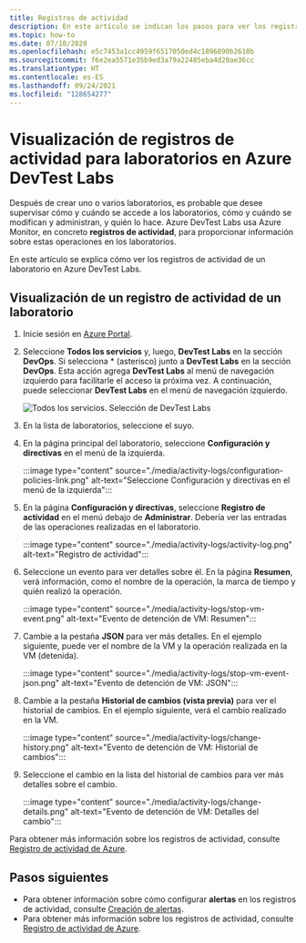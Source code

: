 ```yaml
---
title: Registros de actividad
description: En este artículo se indican los pasos para ver los registros de actividad de Azure DevTest Labs.
ms.topic: how-to
ms.date: 07/10/2020
ms.openlocfilehash: e5c7453a1cc4959f6517050ed4c1896890b2610b
ms.sourcegitcommit: f6e2ea5571e35b9ed3a79a22485eba4d20ae36cc
ms.translationtype: HT
ms.contentlocale: es-ES
ms.lasthandoff: 09/24/2021
ms.locfileid: "128654277"
---
```

# <a name="view-activity-logs-for-labs-in-azure-devtest-labs"></a>Visualización de registros de actividad para laboratorios en Azure DevTest Labs 
Después de crear uno o varios laboratorios, es probable que desee supervisar cómo y cuándo se accede a los laboratorios, cómo y cuándo se modifican y administran, y quién lo hace. Azure DevTest Labs usa Azure Monitor, en concreto **registros de actividad**, para proporcionar información sobre estas operaciones en los laboratorios. 

En este artículo se explica cómo ver los registros de actividad de un laboratorio en Azure DevTest Labs.

## <a name="view-activity-log-for-a-lab"></a>Visualización de un registro de actividad de un laboratorio

1. Inicie sesión en [Azure Portal](https://portal.azure.com).
1. Seleccione **Todos los servicios** y, luego, **DevTest Labs** en la sección **DevOps**. Si selecciona * (asterisco) junto a **DevTest Labs** en la sección **DevOps**. Esta acción agrega **DevTest Labs** al menú de navegación izquierdo para facilitarle el acceso la próxima vez. A continuación, puede seleccionar **DevTest Labs** en el menú de navegación izquierdo.

    ![Todos los servicios. Selección de DevTest Labs](./media/devtest-lab-create-lab/all-services-select.png)
1. En la lista de laboratorios, seleccione el suyo.
1. En la página principal del laboratorio, seleccione **Configuración y directivas** en el menú de la izquierda. 

    :::image type="content" source="./media/activity-logs/configuration-policies-link.png" alt-text="Seleccione Configuración y directivas en el menú de la izquierda":::
1. En la página **Configuración y directivas**, seleccione **Registro de actividad** en el menú debajo de **Administrar**. Debería ver las entradas de las operaciones realizadas en el laboratorio. 

    :::image type="content" source="./media/activity-logs/activity-log.png" alt-text="Registro de actividad":::    
1. Seleccione un evento para ver detalles sobre él. En la página **Resumen**, verá información, como el nombre de la operación, la marca de tiempo y quién realizó la operación. 
    
    :::image type="content" source="./media/activity-logs/stop-vm-event.png" alt-text="Evento de detención de VM: Resumen":::        
1. Cambie a la pestaña **JSON** para ver más detalles. En el ejemplo siguiente, puede ver el nombre de la VM y la operación realizada en la VM (detenida).

    :::image type="content" source="./media/activity-logs/stop-vm-event-json.png" alt-text="Evento de detención de VM: JSON":::           
1. Cambie a la pestaña **Historial de cambios (vista previa)** para ver el historial de cambios. En el ejemplo siguiente, verá el cambio realizado en la VM. 

    :::image type="content" source="./media/activity-logs/change-history.png" alt-text="Evento de detención de VM: Historial de cambios":::             
1. Seleccione el cambio en la lista del historial de cambios para ver más detalles sobre el cambio. 

    :::image type="content" source="./media/activity-logs/change-details.png" alt-text="Evento de detención de VM: Detalles del cambio":::             

Para obtener más información sobre los registros de actividad, consulte [Registro de actividad de Azure](../azure-monitor/essentials/activity-log.md).

## <a name="next-steps"></a>Pasos siguientes

- Para obtener información sobre cómo configurar **alertas** en los registros de actividad, consulte [Creación de alertas](create-alerts.md).
- Para obtener más información sobre los registros de actividad, consulte [Registro de actividad de Azure](../azure-monitor/essentials/activity-log.md).
